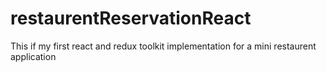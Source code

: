 # restaurentReservationReact
This if my first react and redux toolkit implementation for a mini restaurent application 
